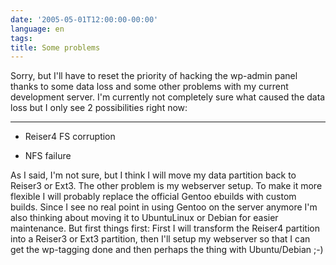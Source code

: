 ```yaml
---
date: '2005-05-01T12:00:00-00:00'
language: en
tags:
title: Some problems
---
```



Sorry, but I'll have to reset the priority of hacking the wp-admin panel thanks to some data loss and some other problems with my current development server. I'm currently not completely sure what caused the data loss but I only see 2 possibilities right now:

-------------------------------



* Reiser4 FS corruption

* NFS failure



As I said, I'm not sure, but I think I will move my data partition back to Reiser3 or Ext3. The other problem is my webserver setup. To make it more flexible I will probably replace the official Gentoo ebuilds with custom builds. Since I see no real point in using Gentoo on the server anymore I'm also thinking about moving it to UbuntuLinux or Debian for easier maintenance. But first things first: First I will transform the Reiser4 partition into a Reiser3 or Ext3 partition, then I'll setup my webserver so that I can get the wp-tagging done and then perhaps the thing with Ubuntu/Debian ;-)